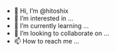 - 👋 Hi, I’m @hitoshix
- 👀 I’m interested in ...
- 🌱 I’m currently learning ...
- 💞️ I’m looking to collaborate on ...
- 📫 How to reach me ...

<!---
hitoshix/hitoshix is a ✨ special ✨ repository because its `README.md` (this file) appears on your GitHub profile.
You can click the Preview link to take a look at your changes.
--->
